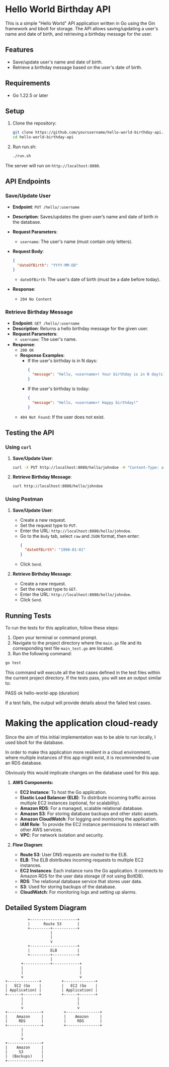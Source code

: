 # Hello World Birthday API

This is a simple "Hello World" API application written in Go using the Gin framework and bbolt for storage. The API allows saving/updating a user's name and date of birth, and retrieving a birthday message for the user.

## Features

- Save/update user's name and date of birth.
- Retrieve a birthday message based on the user's date of birth.

## Requirements

- Go 1.22.5 or later

## Setup

1. Clone the repository:

    ```bash
    git clone https://github.com/yourusername/hello-world-birthday-api.git
    cd hello-world-birthday-api
    ```

2. Run run.sh:
    ```bash
    ./run.sh
    ```

The server will run on `http://localhost:8080`.

## API Endpoints

### Save/Update User

- **Endpoint**: `PUT /hello/:username`
- **Description**: Saves/updates the given user’s name and date of birth in the database.
- **Request Parameters**:
  - `username`: The user's name (must contain only letters).
- **Request Body**:
  ```json
  {
    "dateOfBirth": "YYYY-MM-DD"
  }
  ```
  - `dateOfBirth`: The user's date of birth (must be a date before today).

- **Response**:
  - `204 No Content`

### Retrieve Birthday Message

- **Endpoint**: `GET /hello/:username`
- **Description**: Returns a hello birthday message for the given user.
- **Request Parameters**:
  - `username`: The user's name.
- **Response**:
  - `200 OK`
  - **Response Examples**:
    - If the user's birthday is in N days:
      ```json
      {
        "message": "Hello, <username>! Your birthday is in N day(s)"
      }
      ```
    - If the user's birthday is today:
      ```json
      {
        "message": "Hello, <username>! Happy birthday!"
      }
      ```
  - `404 Not Found`: If the user does not exist.

## Testing the API

### Using `curl`

1. **Save/Update User**:
   ```bash
   curl -X PUT http://localhost:8080/hello/johndoe -H "Content-Type: application/json" -d '{"dateOfBirth": "1990-01-01"}'
   ```

2. **Retrieve Birthday Message**:
   ```bash
   curl http://localhost:8080/hello/johndoe
   ```

### Using Postman

1. **Save/Update User**:
   - Create a new request.
   - Set the request type to `PUT`.
   - Enter the URL: `http://localhost:8080/hello/johndoe`.
   - Go to the `Body` tab, select `raw` and `JSON` format, then enter:
     ```json
     {
       "dateOfBirth": "1990-01-01"
     }
     ```
   - Click `Send`.

2. **Retrieve Birthday Message**:
   - Create a new request.
   - Set the request type to `GET`.
   - Enter the URL: `http://localhost:8080/hello/johndoe`.
   - Click `Send`.

## Running Tests

To run the tests for this application, follow these steps:

1. Open your terminal or command prompt.
2. Navigate to the project directory where the `main.go` file and its corresponding test file `main_test.go` are located.
3. Run the following command:

```bash
go test
```

This command will execute all the test cases defined in the test files within the current project directory. If the tests pass, you will see an output similar to:

PASS
ok      hello-world-app    (duration)

If a test fails, the output will provide details about the failed test cases.

# Making the application cloud-ready

Since the aim of this initial implementation was to be able to run locally, I used bbolt for the database.

In order to make this application more resilient in a cloud environment, where multiple instances of this app might exist, it is recommended to use an RDS database.

Obviously this would implicate changes on the database used for this app.

1. **AWS Components:**
   - **EC2 Instance**: To host the Go application.
   - **Elastic Load Balancer (ELB)**: To distribute incoming traffic across multiple EC2 instances (optional, for scalability).
   - **Amazon RDS**: For a managed, scalable relational database.
   - **Amazon S3**: For storing database backups and other static assets.
   - **Amazon CloudWatch**: For logging and monitoring the application.
   - **IAM Role**: To provide the EC2 instance permissions to interact with other AWS services.
   - **VPC**: For network isolation and security.

2. **Flow Diagram**:
   - **Route 53**: User DNS requests are routed to the ELB.
   - **ELB**: The ELB distributes incoming requests to multiple EC2 instances.
   - **EC2 Instances**: Each instance runs the Go application. It connects to Amazon RDS for the user data storage (if not using BoltDB).
   - **RDS**: The relational database service that stores user data.
   - **S3**: Used for storing backups of the database.
   - **CloudWatch**: For monitoring logs and setting up alarms.

## Detailed System Diagram

```plaintext
          +---------------------+
          |      Route 53       |
          +---------+-----------+
                    |
                    |
                    v
          +---------------------+
          |         ELB         |
          +---------+-----------+
                    |
       +------------+------------+
       |                         |
       |                         |
       v                         v
+--------------+         +--------------+
|   EC2 (Go    |         |   EC2 (Go    |
| Application) |         | Application) |
+------+-------+         +------+-------+
       |                        |
       |                        |
       v                        v
+---------------+         +---------------+
|    Amazon     |         |    Amazon     |
|     RDS       |         |     RDS       |
+---------------+         +---------------+
       |
       |
       v
+---------------+
|    Amazon     |
|     S3        |
|  (Backups)    |
+---------------+
```

